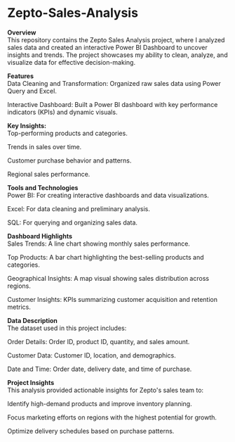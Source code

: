 # Zepto-Sales-Analysis
**Overview** <br>
This repository contains the Zepto Sales Analysis project, where I analyzed sales data and created an interactive Power BI Dashboard to uncover insights and trends. The project showcases my ability to clean, analyze, and visualize data for effective decision-making.

**Features** <br>
Data Cleaning and Transformation: Organized raw sales data using Power Query and Excel.

Interactive Dashboard: Built a Power BI dashboard with key performance indicators (KPIs) and dynamic visuals.

**Key Insights:** <br>
Top-performing products and categories.

Trends in sales over time.

Customer purchase behavior and patterns.

Regional sales performance.

**Tools and Technologies** <br>
Power BI: For creating interactive dashboards and data visualizations.

Excel: For data cleaning and preliminary analysis.

SQL: For querying and organizing sales data.

**Dashboard Highlights**<br>
Sales Trends: A line chart showing monthly sales performance.

Top Products: A bar chart highlighting the best-selling products and categories.

Geographical Insights: A map visual showing sales distribution across regions.

Customer Insights: KPIs summarizing customer acquisition and retention metrics.

**Data Description** <br>
The dataset used in this project includes:

Order Details: Order ID, product ID, quantity, and sales amount.

Customer Data: Customer ID, location, and demographics.

Date and Time: Order date, delivery date, and time of purchase.

**Project Insights** <br>
This analysis provided actionable insights for Zepto's sales team to:

Identify high-demand products and improve inventory planning.

Focus marketing efforts on regions with the highest potential for growth.

Optimize delivery schedules based on purchase patterns.
